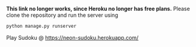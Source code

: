**This link no longer works, since Heroku no longer has free plans.**
Please clone the repository and run the server using 
```bash
python manage.py runserver
```

Play Sudoku @ https://neon-sudoku.herokuapp.com/

